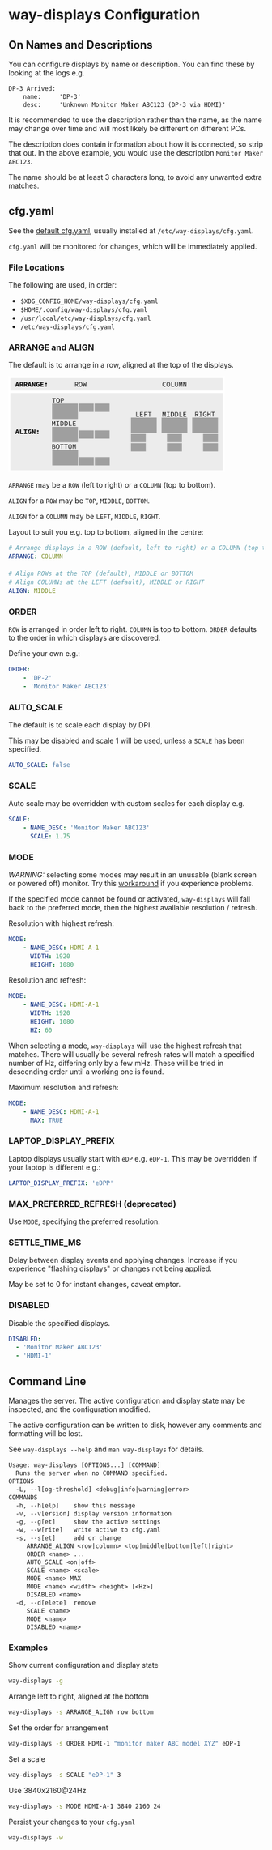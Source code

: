 # way-displays Configuration

## On Names and Descriptions
You can configure displays by name or description. You can find these by looking at the logs e.g.

```
DP-3 Arrived:
    name:     'DP-3'
    desc:     'Unknown Monitor Maker ABC123 (DP-3 via HDMI)'
```

It is recommended to use the description rather than the name, as the name may change over time and will most likely be different on different PCs.

The description does contain information about how it is connected, so strip that out. In the above example, you would use the description `Monitor Maker ABC123`.

The name should be at least 3 characters long, to avoid any unwanted extra matches.

## cfg.yaml

See the [default cfg.yaml](../cfg.yaml), usually installed at `/etc/way-displays/cfg.yaml`.

`cfg.yaml` will be monitored for changes, which will be immediately applied.

### File Locations

The following are used, in order:
* `$XDG_CONFIG_HOME/way-displays/cfg.yaml`
* `$HOME/.config/way-displays/cfg.yaml`
* `/usr/local/etc/way-displays/cfg.yaml`
* `/etc/way-displays/cfg.yaml`

### ARRANGE and ALIGN

The default is to arrange in a row, aligned at the top of the displays.

<img width="427" height="189" title="credit: Stephen Barratt" src="layouts.png?raw=true">

`ARRANGE` may be a `ROW` (left to right) or a `COLUMN` (top to bottom).

`ALIGN` for a `ROW` may be `TOP`, `MIDDLE`, `BOTTOM`.

`ALIGN` for a `COLUMN` may be `LEFT`, `MIDDLE`, `RIGHT`.

Layout to suit you e.g. top to bottom, aligned in the centre:
```yaml
# Arrange displays in a ROW (default, left to right) or a COLUMN (top to bottom)
ARRANGE: COLUMN

# Align ROWs at the TOP (default), MIDDLE or BOTTOM
# Align COLUMNs at the LEFT (default), MIDDLE or RIGHT
ALIGN: MIDDLE
```

### ORDER

`ROW` is arranged in order left to right. `COLUMN` is top to bottom. `ORDER` defaults to the order in which displays are discovered.

Define your own e.g.:
```yaml
ORDER:
    - 'DP-2'
    - 'Monitor Maker ABC123'
```

### AUTO_SCALE

The default is to scale each display by DPI.

This may be disabled and scale 1 will be used, unless a `SCALE` has been specified.

```yaml
AUTO_SCALE: false
```

### SCALE

Auto scale may be overridden with custom scales for each display e.g.
```yaml
SCALE:
    - NAME_DESC: 'Monitor Maker ABC123'
      SCALE: 1.75
```

### MODE

*WARNING:* selecting some modes may result in an unusable (blank screen or powered off) monitor. Try this [workaround](../README.md#known-issues-with-workarounds) if you experience problems.

If the specified mode cannot be found or activated, `way-displays` will fall back to the preferred mode, then the highest available resolution / refresh.

Resolution with highest refresh:
```yaml
MODE:
    - NAME_DESC: HDMI-A-1
      WIDTH: 1920
      HEIGHT: 1080
```

Resolution and refresh:
```yaml
MODE:
    - NAME_DESC: HDMI-A-1
      WIDTH: 1920
      HEIGHT: 1080
      HZ: 60
```

When selecting a mode, `way-displays` will use the highest refresh that matches. There will usually be several refresh rates will match a specified number of Hz, differing only by a few mHz. These will be tried in descending order until a working one is found.

Maximum resolution and refresh:
```yaml
MODE:
    - NAME_DESC: HDMI-A-1
      MAX: TRUE
```
### LAPTOP_DISPLAY_PREFIX

Laptop displays usually start with `eDP` e.g. `eDP-1`. This may be overridden if your laptop is different e.g.:
```yaml
LAPTOP_DISPLAY_PREFIX: 'eDPP'
```

### MAX_PREFERRED_REFRESH (deprecated)

Use `MODE`, specifying the preferred resolution.

### SETTLE_TIME_MS

Delay between display events and applying changes.
Increase if you experience "flashing displays" or changes not being applied.

May be set to 0 for instant changes, caveat emptor.

### DISABLED

Disable the specified displays.

```yaml
DISABLED:
  - 'Monitor Maker ABC123'
  - 'HDMI-1'
```

## Command Line

Manages the server. The active configuration and display state may be inspected, and the configuration modified.

The active configuration can be written to disk, however any comments and formatting will be lost.

See `way-displays --help` and `man way-displays` for details.

```
Usage: way-displays [OPTIONS...] [COMMAND]
  Runs the server when no COMMAND specified.
OPTIONS
  -L, --l[og-threshold] <debug|info|warning|error>
COMMANDS
  -h, --h[elp]    show this message
  -v, --v[ersion] display version information
  -g, --g[et]     show the active settings
  -w, --w[rite]   write active to cfg.yaml
  -s, --s[et]     add or change
     ARRANGE_ALIGN <row|column> <top|middle|bottom|left|right>
     ORDER <name> ...
     AUTO_SCALE <on|off>
     SCALE <name> <scale>
     MODE <name> MAX
     MODE <name> <width> <height> [<Hz>]
     DISABLED <name>
  -d, --d[elete]  remove
     SCALE <name>
     MODE <name>
     DISABLED <name>
```

### Examples

Show current configuration and display state
```sh
way-displays -g
```

Arrange left to right, aligned at the bottom
```sh
way-displays -s ARRANGE_ALIGN row bottom
```

Set the order for arrangement
```sh
way-displays -s ORDER HDMI-1 "monitor maker ABC model XYZ" eDP-1
```

Set a scale
```sh
way-displays -s SCALE "eDP-1" 3
```

Use 3840x2160@24Hz
```sh
way-displays -s MODE HDMI-A-1 3840 2160 24
```

Persist your changes to your `cfg.yaml`
```sh
way-displays -w
```


